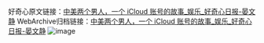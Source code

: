 好奇心原文链接：[中美两个男人，一个 iCloud 账号的故事_娱乐_好奇心日报-晏文静](https://www.qdaily.com/articles/6844.html)
WebArchive归档链接：[中美两个男人，一个 iCloud 账号的故事_娱乐_好奇心日报-晏文静](http://web.archive.org/web/20190623171441/https://www.qdaily.com/articles/6844.html)
![image](http://ww3.sinaimg.cn/large/007d5XDply1g3wb6ma41vj30u03cgb29)